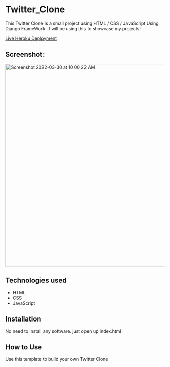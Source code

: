 # Twitter_Clone
This Twitter Clone is a small project using HTML / CSS / JavaScript Using Django FrameWork . I will be using this to showcase my projects!

[Live Heroku Deployment](/)

## Screenshot:
 <img width="643" alt="Screenshot 2022-03-30 at 10 00 22 AM" src="https://user-images.githubusercontent.com/100840426/160757587-a66591e4-e1b6-4598-adc8-1102c02e10b1.png">



## Technologies used

* HTML
* CSS
* JavaScript

## Installation

No need to install any software. just open up index.html

## How to Use

Use this template to build your own Twitter Clone
